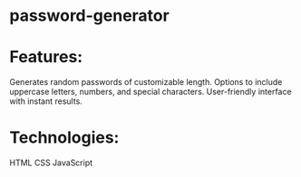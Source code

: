# password-generator
# Features:
Generates random passwords of customizable length.
Options to include uppercase letters, numbers, and special characters.
User-friendly interface with instant results.
# Technologies:
HTML
CSS
JavaScript
